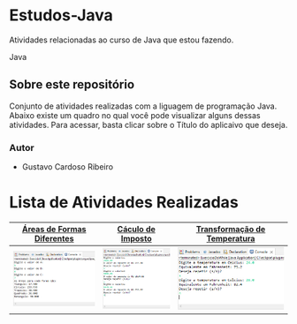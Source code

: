 # Estudos-Java
Atividades relacionadas ao curso de Java que estou fazendo.

Java
## Sobre este repositório
Conjunto de atividades realizadas com a liguagem de programação Java. Abaixo existe um quadro no qual você pode visualizar alguns dessas atividades. Para acessar, basta clicar sobre o Título do aplicaivo que deseja.

### Autor

* Gustavo Cardoso Ribeiro
 
# Lista de Atividades Realizadas

 | [**Áreas de Formas Diferentes**](https://github.com/gutto19/Estudos-Java/tree/main/imagens/)      | [**Cáculo de Imposto**](https://github.com/gutto19/Estudos-Java/tree/main/imagens)     | [**Transformação de Temperatura**](https://github.com/gutto19/Estudos-Java/tree/main/imagens)      |
|------------|-------------| -------------|
|  <img src="https://github.com/gutto19/Estudos-Java/blob/main/imagens/AreasDeFormas.png" width="300"> |  <img src="https://github.com/gutto19/Estudos-Java/blob/main/imagens/Imposto.png" width="250"> |    <img src="https://github.com/gutto19/Estudos-Java/blob/main/imagens/TemperaturaCemF.png" widht="250"> |  
